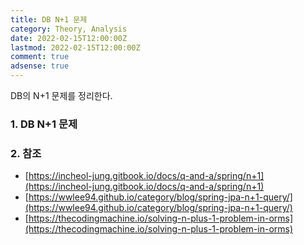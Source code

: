 ```yaml
---
title: DB N+1 문제
category: Theory, Analysis
date: 2022-02-15T12:00:00Z
lastmod: 2022-02-15T12:00:00Z
comment: true
adsense: true
---
```


DB의 N+1 문제를 정리한다.

### 1. DB N+1 문제

### 2. 참조

* [https://incheol-jung.gitbook.io/docs/q-and-a/spring/n+1](https://incheol-jung.gitbook.io/docs/q-and-a/spring/n+1)
* [https://wwlee94.github.io/category/blog/spring-jpa-n+1-query/](https://wwlee94.github.io/category/blog/spring-jpa-n+1-query/)
* [https://thecodingmachine.io/solving-n-plus-1-problem-in-orms](https://thecodingmachine.io/solving-n-plus-1-problem-in-orms)